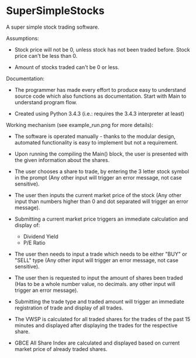 # SuperSimpleStocks
A super simple stock trading software.

Assumptions:
- Stock price will not be 0, unless stock has not been traded before. Stock price can't be less than 0.

- Amount of stocks traded can't be 0 or less.
	
Documentation:
- The programmer has made every effort to produce easy to understand source code which also functions as documentation. Start with Main to understand program flow.
	
- Created using Python 3.4.3 (i.e.: requires the 3.4.3 interpreter at least)
	
Working mechanism (see example_run.png for more details):
- The software is operated manually - thanks to the modular design, automated functionality is easy to implement but not a requirement.
	
- Upon running the compiling the Main() block, the user is presented with the given information about the shares.
	
- The user chooses a share to trade, by entering the 3 letter stock symbol in the prompt (Any other input will trigger an error message, not case sensitive).
	
- The user then inputs the current market price of the stock (Any other input than numbers higher than 0 and dot separated will trigger an error message).
	
- Submitting a current market price triggers an immediate calculation and display of:
	- Dividend Yield
	- P/E Ratio
	
- The user then needs to input a trade which needs to be either "BUY" or "SELL" type (Any other input will trigger an error message, not case sensitive). 
	
- The user then is requested to input the amount of shares been traded (Has to be a whole number value, no decimals. any other input will trigger an error message).
	
- Submitting the trade type and traded amount will trigger an immediate registration of trade and display of all trades.
	
- The VWSP is calculated for all traded shares for the trades of the past 15 minutes and displayed after displaying the trades for the respective share. 
	
- GBCE All Share Index are calculated and displayed based on current market price of already traded shares.

